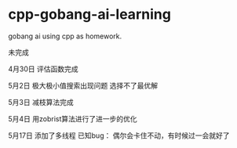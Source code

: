 # cpp-gobang-ai-learning
gobang ai using cpp as homework.

未完成

4月30日 评估函数完成

5月2日 极大极小值搜索出现问题 选择不了最优解

5月3日 减枝算法完成 

5月4日 用zobrist算法进行了进一步的优化

5月17日 添加了多线程
已知bug： 偶尔会卡住不动，有时候过一会就好了
